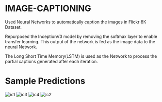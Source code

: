 # IMAGE-CAPTIONING

Used Neural Networks to automatically caption the images in Flickr 8K Dataset.

Repurposed the InceptionV3 model by removing the softmax layer to enable transfer learning. This output of the network is fed as the image data to the neural Network.

The Long Short Time Memory(LSTM) is used as the Network to process the partial captions generated after each iteration.






# Sample Predictions

![ic1](https://user-images.githubusercontent.com/32400008/64564089-6839ea00-d36e-11e9-8a43-a50c66c1d244.PNG)
![ic3](https://user-images.githubusercontent.com/32400008/64564172-97505b80-d36e-11e9-9246-e73c1569215d.PNG)
![ic4](https://user-images.githubusercontent.com/32400008/64564173-97505b80-d36e-11e9-8c84-ebb832276a1a.PNG)
![ic2](https://user-images.githubusercontent.com/32400008/64564175-97505b80-d36e-11e9-9bbe-20bbbc387661.PNG)
